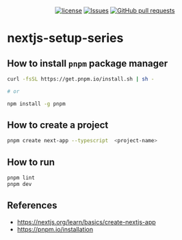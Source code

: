 <p align="center">
  <a href="https://github.com/mingyuchoo/nextjs-setup-series/blob/main/LICENSE"><img alt="license" src="https://img.shields.io/github/license/mingyuchoo/nextjs-setup-series"/></a>
  <a href="https://github.com/mingyuchoo/nextjs-setup-series/issues"><img alt="Issues" src="https://img.shields.io/github/issues/mingyuchoo/nextjs-setup-series?color=appveyor" /></a>
  <a href="https://github.com/mingyuchoo/nextjs-setup-series/pulls"><img alt="GitHub pull requests" src="https://img.shields.io/github/issues-pr/mingyuchoo/nextjs-setup-series?color=appveyor" /></a>
</p>

# nextjs-setup-series

## How to install `pnpm` package manager

```bash
curl -fsSL https://get.pnpm.io/install.sh | sh -

# or

npm install -g pnpm
```

## How to create a project

```bash
pnpm create next-app --typescript  <project-name>
```

## How to run

```bash
pnpm lint
pnpm dev
```

## References

- <https://nextjs.org/learn/basics/create-nextjs-app>
- <https://pnpm.io/installation>
